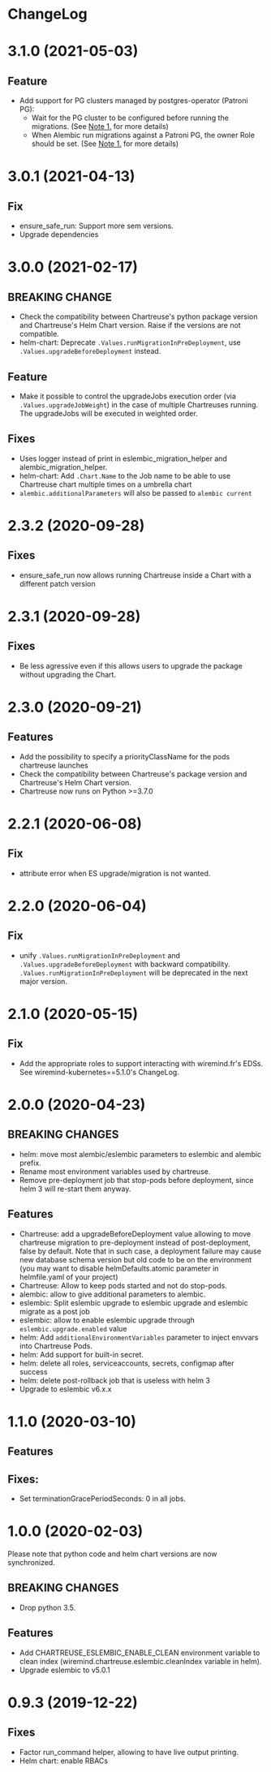 # ChangeLog

# 3.1.0 (2021-05-03)
## Feature
- Add support for PG clusters managed by postgres-operator (Patroni PG):
  - Wait for the PG cluster to be configured before running the migrations. (See [Note 1.](https://gitlab.wiremind.io/wiremind/devops/chartreuse/-/tree/v3.1.0#notes) for more details)
  - When Alembic run migrations against a Patroni PG, the owner Role should be set. (See [Note 1.](https://gitlab.wiremind.io/wiremind/devops/chartreuse/-/tree/v3.1.0#notes) for more details)

# 3.0.1 (2021-04-13)
## Fix
- ensure_safe_run: Support more sem versions.
- Upgrade dependencies

# 3.0.0 (2021-02-17)
## BREAKING CHANGE
- Check the compatibility between Chartreuse's python package version and Chartreuse's Helm Chart version. Raise if the versions are not compatible.
- helm-chart: Deprecate `.Values.runMigrationInPreDeployment`, use `.Values.upgradeBeforeDeployment` instead.
## Feature
- Make it possible to control the upgradeJobs execution order (via `.Values.upgradeJobWeight`) in the case of multiple Chartreuses running. The upgradeJobs will be executed in weighted order.
## Fixes
- Uses logger instead of print in eslembic_migration_helper and alembic_migration_helper.
- helm-chart: Add `.Chart.Name` to the Job name to be able to use Chartreuse chart multiple times on a umbrella chart
- `alembic.additionalParameters` will also be passed to `alembic current`

# 2.3.2 (2020-09-28)
## Fixes
- ensure_safe_run now allows running Chartreuse inside a Chart with a different patch version

# 2.3.1 (2020-09-28)
## Fixes
- Be less agressive even if this allows users to upgrade the package without upgrading the Chart.

# 2.3.0 (2020-09-21)
## Features
- Add the possibility to specify a priorityClassName for the pods chartreuse launches
- Check the compatibility between Chartreuse's package version and Chartreuse's Helm Chart version.
- Chartreuse now runs on Python >=3.7.0

# 2.2.1 (2020-06-08)
## Fix
- attribute error when ES upgrade/migration is not wanted.

# 2.2.0 (2020-06-04)
## Fix
- unify `.Values.runMigrationInPreDeployment` and `.Values.upgradeBeforeDeployment` with backward compatibility.
`.Values.runMigrationInPreDeployment` will be deprecated in the next major version.

# 2.1.0 (2020-05-15)
## Fix
- Add the appropriate roles to support interacting with wiremind.fr's EDSs. See wiremind-kubernetes==5.1.0's ChangeLog.

# 2.0.0 (2020-04-23)
## BREAKING CHANGES
- helm: move most alembic/eslembic parameters to eslembic and alembic prefix.
- Rename most environment variables used by chartreuse.
- Remove pre-deployment job that stop-pods before deployment, since helm 3 will re-start them anyway.
## Features
- Chartreuse: add a upgradeBeforeDeployment value allowing to move chartreuse migration to pre-deployment instead of post-deployment, false by default. Note that in such case, a deployment failure may cause new database schema version but old code to be on the environment (you may want to disable helmDefaults.atomic parameter in helmfile.yaml of your project)
- Chartreuse: Allow to keep pods started and not do stop-pods.
- alembic: allow to give additional parameters to alembic.
- eslembic: Split eslembic upgrade to eslembic upgrade and eslembic migrate as a post job
- eslembic: allow to enable eslembic upgrade through `eslembic.upgrade.enabled` value
- helm: Add `additionalEnvironmentVariables` parameter to inject envvars into Chartreuse Pods.
- helm: Add support for built-in secret.
- helm: delete all roles, serviceaccounts, secrets, configmap after success
- helm: delete post-rollback job that is useless with helm 3
- Upgrade to eslembic v6.x.x

# 1.1.0 (2020-03-10)
## Features
## Fixes:
- Set terminationGracePeriodSeconds: 0 in all jobs.

# 1.0.0 (2020-02-03)
Please note that python code and helm chart versions are now synchronized.
## BREAKING CHANGES
- Drop python 3.5.
## Features
- Add CHARTREUSE_ESLEMBIC_ENABLE_CLEAN environment variable to clean index (wiremind.chartreuse.eslembic.cleanIndex variable in helm).
- Upgrade eslembic to v5.0.1

# 0.9.3 (2019-12-22)
## Fixes
- Factor run_command helper, allowing to have live output printing.
- Helm chart: enable RBACs
